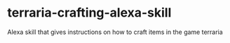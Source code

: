 # terraria-crafting-alexa-skill
Alexa skill that gives instructions on how to craft items in the game terraria
